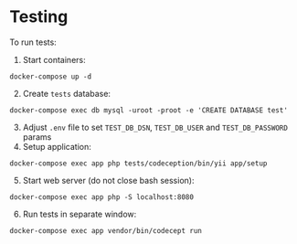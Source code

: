 # Testing

To run tests:
1. Start containers:
```
docker-compose up -d
```
2. Create `tests` database:
```
docker-compose exec db mysql -uroot -proot -e 'CREATE DATABASE test'
```

3. Adjust `.env` file to set `TEST_DB_DSN`, `TEST_DB_USER` and `TEST_DB_PASSWORD` params
4. Setup application:
```
docker-compose exec app php tests/codeception/bin/yii app/setup
```
5. Start web server (do not close bash session):
```
docker-compose exec app php -S localhost:8080
```
6. Run tests in separate window:
```
docker-compose exec app vendor/bin/codecept run
```